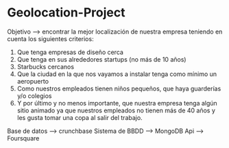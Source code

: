 # Geolocation-Project

Objetivo --> encontrar la mejor localización de nuestra empresa teniendo en cuenta los siguientes criterios:

1. Que tenga empresas de diseño cerca 
2. Que tenga en sus alrededores startups (no más de 10 años)
3. Starbucks cercanos
4. Que la ciudad en la que nos vayamos a instalar tenga como mínimo un aeropuerto
5. Como nuestros empleados tienen niños pequeños, que haya guarderías y/o colegios
6. Y por último y no menos importante, que nuestra empresa tenga algún sitio animado ya que nuestros empleados no tienen más de 40 años y les gusta tomar una copa al salir del trabajo.

Base de datos --> crunchbase
Sistema de BBDD --> MongoDB
Api --> Foursquare
